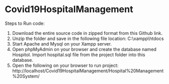 # Covid19HospitalManagement

Steps to Run code:

1)	Download the entire source code in zipped format from this Github link.
2)	Unzip the folder and save in the following file location: C:\xampp\htdocs
3)	Start Apache and Mysql on your Xampp server.
4)	Open phpMyAdmin on your browser and create the database named Hospitol. Import hospital.sql file from the project folder into this database.
5)	Open the following on your browser to run project: http://localhost/Covid19HospitalManagement/Hospital%20Management%20System/
